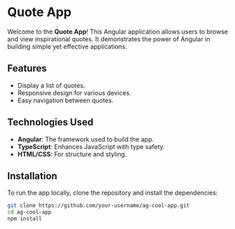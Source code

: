# Quote App

Welcome to the **Quote App**! This Angular application allows users to browse and view inspirational quotes. It demonstrates the power of Angular in building simple yet effective applications.

## Features

- Display a list of quotes.
- Responsive design for various devices.
- Easy navigation between quotes.

## Technologies Used

- **Angular**: The framework used to build the app.
- **TypeScript**: Enhances JavaScript with type safety.
- **HTML/CSS**: For structure and styling.

## Installation

To run the app locally, clone the repository and install the dependencies:

```bash
git clone https://github.com/your-username/ag-cool-app.git
cd ag-cool-app
npm install
